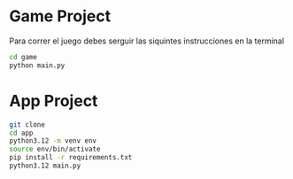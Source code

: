 # Game Project

Para correr el juego debes serguir las siquintes instrucciones en la terminal

```sh
cd game
python main.py
```
# App Project

```sh
git clone
cd app
python3.12 -m venv env
source env/bin/activate
pip install -r requirements.txt
python3.12 main.py
```


